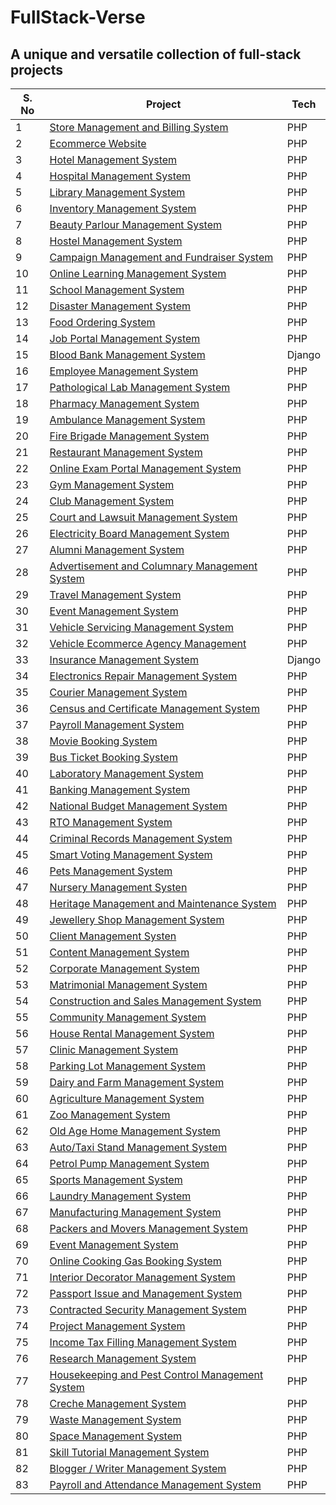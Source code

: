 # FullStack-Verse

## A unique and versatile collection of full-stack projects 

| S. No | Project | Tech |
|-------|---------|------|
| 1 | [Store Management and Billing System]() | PHP |
| 2 | [Ecommerce Website]() | PHP |
| 3 | [Hotel Management System]() | PHP |
| 4 | [Hospital Management System]() | PHP |
| 5 | [Library Management System]() | PHP |
| 6 | [Inventory Management System]() | PHP |
| 7 | [Beauty Parlour Management System]() | PHP |
| 8 | [Hostel Management System]() | PHP |
| 9 | [Campaign Management and Fundraiser System]() | PHP |
| 10 | [Online Learning Management System]() | PHP |
| 11 | [School Management System]() | PHP |
| 12 | [Disaster Management System]() | PHP |
| 13 | [Food Ordering System]() | PHP |
| 14 | [Job Portal Management System]() | PHP |
| 15 | [Blood Bank Management System]() | Django |
| 16 | [Employee Management System]() | PHP |
| 17 | [Pathological Lab Management System]() | PHP |
| 18 | [Pharmacy Management System]() | PHP |
| 19 | [Ambulance Management System]() | PHP |
| 20 | [Fire Brigade Management System]() | PHP |
| 21 | [Restaurant Management System]() | PHP |
| 22 | [Online Exam Portal Management System]() | PHP |
| 23 | [Gym Management System]() | PHP |
| 24 | [Club Management System]() | PHP |
| 25 | [Court and Lawsuit Management System]() | PHP |
| 26 | [Electricity Board Management System]() | PHP |
| 27 | [Alumni Management System]() | PHP |
| 28 | [Advertisement and Columnary Management System]() | PHP |
| 29 | [Travel Management System]() | PHP |
| 30 | [Event Management System]() | PHP |
| 31 | [Vehicle Servicing Management System]() | PHP |
| 32 | [Vehicle Ecommerce Agency Management]() | PHP |
| 33 | [Insurance Management System]() | Django |
| 34 | [Electronics Repair Management System]() | PHP |
| 35 | [Courier Management System]() | PHP |
| 36 | [Census and Certificate Management System]() | PHP |
| 37 | [Payroll Management System]() | PHP |
| 38 | [Movie Booking System]() | PHP |
| 39 | [Bus Ticket Booking System]() | PHP |
| 40 | [Laboratory Management System]() | PHP |
| 41 | [Banking Management System]() | PHP |
| 42 | [National Budget Management System]() | PHP |
| 43 | [RTO Management System]() | PHP |
| 44 | [Criminal Records Management System]() | PHP |
| 45 | [Smart Voting Management System]() | PHP |
| 46 | [Pets Management System]() | PHP |
| 47 | [Nursery Management Systen]() | PHP |
| 48 | [Heritage Management and Maintenance System]() | PHP |
| 49 | [Jewellery Shop Management System]() | PHP |
| 50 | [Client Management Systen]() | PHP |
| 51 | [Content Management System]() | PHP |
| 52 | [Corporate Management System]() | PHP |
| 53 | [Matrimonial Management System]() | PHP |
| 54 | [Construction and Sales Management System]() | PHP |
| 55 | [Community Management System]() | PHP |
| 56 | [House Rental Management System]() | PHP |
| 57 | [Clinic Management System]() | PHP |
| 58 | [Parking Lot Management System]() | PHP |
| 59 | [Dairy and Farm Management System]() | PHP |
| 60 | [Agriculture Management System]() | PHP |
| 61 | [Zoo Management System]() | PHP |
| 62 | [Old Age Home Management System]() | PHP |
| 63 | [Auto/Taxi Stand Management System]() | PHP |
| 64 | [Petrol Pump Management System]() | PHP |
| 65 | [Sports Management System]() | PHP |
| 66 | [Laundry Management System]() | PHP |
| 67 | [Manufacturing Management System]() | PHP |
| 68 | [Packers and Movers Management System]() | PHP |
| 69 | [Event Management System]() | PHP |
| 70 | [Online Cooking Gas Booking System]() | PHP |
| 71 | [Interior Decorator Management System]() | PHP |
| 72 | [Passport Issue and Management System]() | PHP |
| 73 | [Contracted Security Management System]() | PHP |
| 74 | [Project Management System]() | PHP |
| 75 | [Income Tax Filling Management System]() | PHP |
| 76 | [Research Management System]() | PHP |
| 77 | [Housekeeping and Pest Control Management System]() | PHP |
| 78 | [Creche Management System]() | PHP |
| 79 | [Waste Management System]() | PHP |
| 80 | [Space Management System]() | PHP |
| 81 | [Skill Tutorial Management System]() | PHP |
| 82 | [Blogger / Writer Management System]() | PHP |
| 83 | [Payroll and Attendance Management System]() | PHP |
